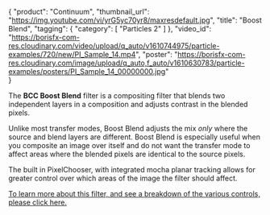 {
   "product": "Continuum",
   "thumbnail_url": "https://img.youtube.com/vi/yrG5yc70yr8/maxresdefault.jpg",
   "title": "Boost Blend",
   "tagging": {
   "category": [
      "Particles 2"
    ]
   },
   "video_id": "https://borisfx-com-res.cloudinary.com/video/upload/q_auto/v1610744975/particle-examples/720/new/PI_Sample_14.mp4",
   "poster": "https://borisfx-com-res.cloudinary.com/image/upload/q_auto,f_auto/v1610630783/particle-examples/posters/PI_Sample_14_00000000.jpg"   
}

The **BCC Boost Blend** filter is a compositing filter that blends two
independent layers in a composition and adjusts contrast in the blended
pixels.

Unlike most transfer modes, Boost Blend adjusts the mix _only_ where the
source and blend layers are different. Boost Blend is especially useful when
you composite an image over itself and do not want the transfer mode to affect
areas where the blended pixels are identical to the source pixels.

The built in PixelChooser, with integrated mocha planar tracking allows for
greater control over which areas of the image the filter should affect.

[To learn more about this filter, and see a breakdown of the various controls,
please click here.](https://www.borisfx.com/helpdocs/?page_id=294 "BCC Boos
Blend Help Documentation" )




